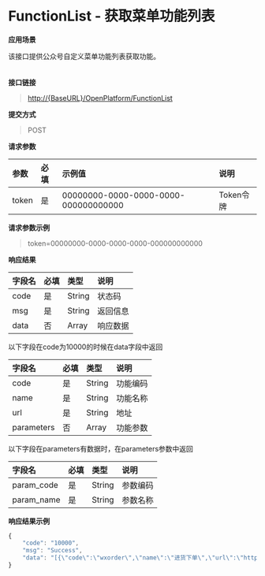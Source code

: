 # FunctionList - 获取菜单功能列表

**应用场景**

该接口提供公众号自定义菜单功能列表获取功能。

###### 

**接口链接**

> [http://{BaseURL}/OpenPlatform/FunctionList](http://{BaseURL}/OpenPlatform/Login)

**提交方式**

> POST

**请求参数**

| 参数 | 必填 | 示例值 | 说明 |
| :--- | :--- | :--- | :--- |
| token | 是 | 00000000-0000-0000-0000-000000000000 | Token令牌 |

**请求参数示例**

> token=00000000-0000-0000-0000-000000000000

**响应结果**

| 字段名 | 必填 | 类型 | 说明 |
| :--- | :--- | :--- | :--- |
| code | 是 | String | 状态码 |
| msg | 是 | String | 返回信息 |
| data | 否 | Array | 响应数据 |

以下字段在code为10000的时候在data字段中返回

| 字段名 | 必填 | 类型 | 说明 |
| :--- | :--- | :--- | :--- |
| code | 是 | String | 功能编码 |
| name | 是 | String | 功能名称 |
| url | 是 | String | 地址 |
| parameters | 否 | Array | 功能参数 |

以下字段在parameters有数据时，在parameters参数中返回

| 字段名 | 必填 | 类型 | 说明 |
| :--- | :--- | :--- | :--- |
| param\_code | 是 | String | 参数编码 |
| param\_name | 是 | String | 参数名称 |

**响应结果示例**

```js
{
    "code": "10000",
    "msg": "Success",
    "data": "[{\"code\":\"wxorder\",\"name\":\"进货下单\",\"url\":\"http://www.dhy.hk/MobileOrderGoods/List?id_user={id_user}&id_xtx={id_xtx}\",\"parameters\":[{\"param_code\":\"id_user\",\"param_name\":\"用户编号\"},{\"param_code\":\"id_xtx\",\"param_name\":\"小推侠编号\"}]},{\"code\":\"wxshop\",\"name\":\"微商城\",\"url\":\"http://www.dhy.hk/MobileOrderGoods/List?id_user={id_user}\",\"parameters\":[{\"param_code\":\"id_user\",\"param_name\":\"用户编号\"}]}]"
}
```



